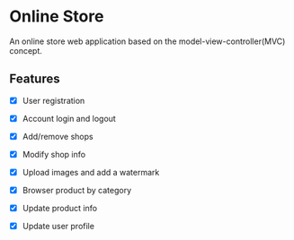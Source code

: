 # Online Store

An online store web application based on the model-view-controller(MVC) concept. 

## Features

- [x] User registration
- [x] Account login and logout
- [x] Add/remove shops
- [x] Modify shop info
- [x] Upload images and add a watermark
- [x] Browser product by category
- [x] Update product info
- [x] Update user profile


